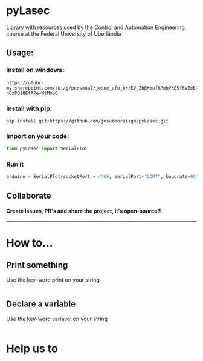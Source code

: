 # pyLasec
Library with resources used by the Control and Automation Engineering course at the Federal University of Uberlândia

## Usage:
### install on windows:
```shell
https://ufubr-my.sharepoint.com/:u:/g/personal/josue_ufu_br/EV_ZhBKmufRPmbVKE5f6VZoB1sw2QWh4JJw-nBxPO18EfA?e=WtMmp0
```
### install with pip:
```shell
pip install git+https://github.com/josuemoraisgh/pyLasec.git
```
### Import on your code:
```python
from pyLasec import SerialPlot
```
### Run it
```python
arduino = SerialPlot(socketPort = 4466, serialPort="COM7", baudrate=9600, bytesize=8, parity=0, stopbits=1, maxSizeWin=9000, timeStep=0.001)
```

## Collaborate
#### Create issues, PR's and share the project, it's open-source!!

___
# How to...
## Print something
Use the key-word print on your string
```python
```
## Declare a variable
Use the key-word variável on your string
```python
```

# Help us to 
